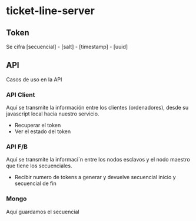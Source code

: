# ticket-line-server

## Token
Se cifra
[secuencial] - [salt] - [timestamp] - [uuid]

## API
Casos de uso en la API

### API Client
Aquí se transmite la información entre los clientes (ordenadores), desde su javascript local hacia nuestro servicio.

* Recuperar el token
* Ver el estado del token

### API F/B
Aquí se transmite la informaci´n entre los nodos esclavos y el nodo maestro que tiene los secuenciales.
* Recibir numero de tokens a generar y devuelve secuencial inicio y secuencial de fin

### Mongo

Aquí guardamos el secuencial
